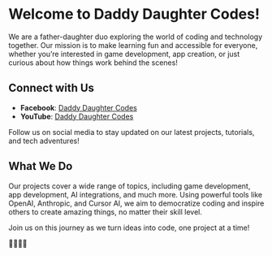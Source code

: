 
# Welcome to Daddy Daughter Codes!

We are a father-daughter duo exploring the world of coding and technology together. Our mission is to make learning fun and accessible for everyone, whether you’re interested in game development, app creation, or just curious about how things work behind the scenes!

## Connect with Us
- **Facebook**: [Daddy Daughter Codes](https://www.facebook.com/DaddyDaughterCodes/)
- **YouTube**: [Daddy Daughter Codes](https://www.youtube.com/@DaddyDaughterCodes)

Follow us on social media to stay updated on our latest projects, tutorials, and tech adventures!

## What We Do
Our projects cover a wide range of topics, including game development, app development, AI integrations, and much more. Using powerful tools like OpenAI, Anthropic, and Cursor AI, we aim to democratize coding and inspire others to create amazing things, no matter their skill level.

Join us on this journey as we turn ideas into code, one project at a time!

👨‍💻👧💡
